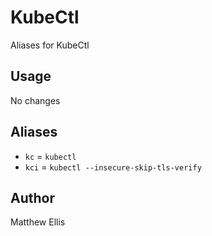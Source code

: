 # KubeCtl

Aliases for KubeCtl


## Usage
No changes


## Aliases
- `kc` = `kubectl`
- `kci` = `kubectl --insecure-skip-tls-verify`


## Author
Matthew Ellis
